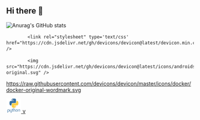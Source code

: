 ## Hi there 👋


![Anurag's GitHub stats](https://github-readme-stats.vercel.app/api?username=Wesley534&show_icons=true&theme=radical)



            <link rel="stylesheet" type='text/css' href="https://cdn.jsdelivr.net/gh/devicons/devicon@latest/devicon.min.css" />
            
            <img src="https://cdn.jsdelivr.net/gh/devicons/devicon@latest/icons/androidstudio/androidstudio-original.svg" />
          
          
https://raw.githubusercontent.com/devicons/devicon/master/icons/docker/docker-original-wordmark.svg

<a href="https://www.python.org" target="_blank" rel="noreferrer"> 
    <img src="https://raw.githubusercontent.com/devicons/devicon/master/icons/python/python-original-wordmark.svg" alt="python" width="40" height="40"/> </a>
<a href="https://fastapi.tiangolo.com/" target="_blank" rel="noreferrer">
v
<!--
**Wesley534/Wesley534** is a ✨ _special_ ✨ repository because its `README.md` (this file) appears on your GitHub profile.

Here are some ideas to get you started:

- 🔭 I’m currently working on ...
- 🌱 I’m currently learning ...
- 👯 I’m looking to collaborate on ...
- 🤔 I’m looking for help with ...
- 💬 Ask me about ...
- 📫 How to reach me: ...
- 😄 Pronouns: ...
- ⚡ Fun fact: ...
-->
